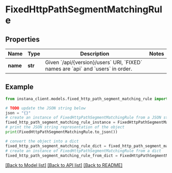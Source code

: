 # FixedHttpPathSegmentMatchingRule


## Properties

Name | Type | Description | Notes
------------ | ------------- | ------------- | -------------
**name** | **str** | Given &#x60;/api/{version}/users&#x60; URI, &#x60;FIXED&#x60; names are &#x60;api&#x60; and &#x60;users&#x60; in order.  | 

## Example

```python
from instana_client.models.fixed_http_path_segment_matching_rule import FixedHttpPathSegmentMatchingRule

# TODO update the JSON string below
json = "{}"
# create an instance of FixedHttpPathSegmentMatchingRule from a JSON string
fixed_http_path_segment_matching_rule_instance = FixedHttpPathSegmentMatchingRule.from_json(json)
# print the JSON string representation of the object
print(FixedHttpPathSegmentMatchingRule.to_json())

# convert the object into a dict
fixed_http_path_segment_matching_rule_dict = fixed_http_path_segment_matching_rule_instance.to_dict()
# create an instance of FixedHttpPathSegmentMatchingRule from a dict
fixed_http_path_segment_matching_rule_from_dict = FixedHttpPathSegmentMatchingRule.from_dict(fixed_http_path_segment_matching_rule_dict)
```
[[Back to Model list]](../README.md#documentation-for-models) [[Back to API list]](../README.md#documentation-for-api-endpoints) [[Back to README]](../README.md)



